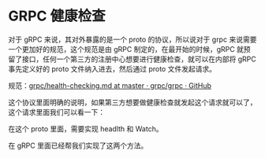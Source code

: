 # GRPC 健康检查



对于 gRPC 来说，其对外暴露的是一个 proto 的协议，所以说对于 grpc 来说需要一个更加好的规范，这个规范是由 gRPC 制定的，在最开始的时候，gRPC 就预留了接口，任何一个第三方的注册中心想要进行健康检查，就可以在内部将 gRPC 事先定义好的 proto 文件纳入进去，然后通过 proto 文件发起请求。



规范：[grpc/health-checking.md at master · grpc/grpc · GitHub](https://github.com/grpc/grpc/blob/master/doc/health-checking.md)



这个协议里面明确的说明，如果第三方想要做健康检查就发起这个请求就可以了，这个请求里面我们可以看一下：



在这个 proto 里面，需要实现 headlth 和 Watch。

在 gRPC 里面已经帮我们实现了这两个方法。



